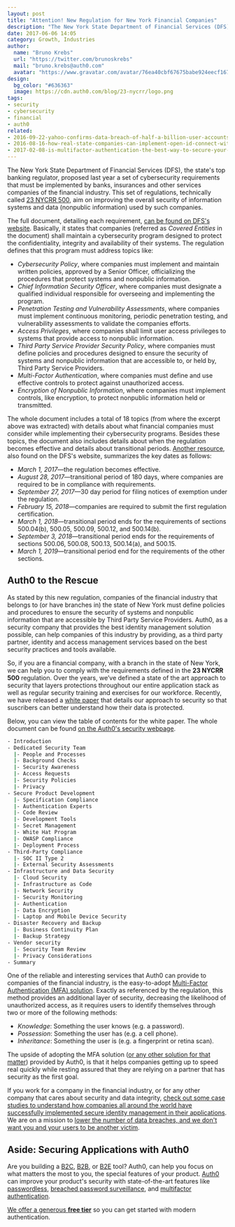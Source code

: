 ```yaml
---
layout: post
title: "Attention! New Regulation for New York Financial Companies"
description: "The New York State Department of Financial Services (DFS) has issued a new regulation that defines cybersecurity requirements for financial companies."
date: 2017-06-06 14:05
category: Growth, Industries
author:
  name: "Bruno Krebs"
  url: "https://twitter.com/brunoskrebs"
  mail: "bruno.krebs@auth0.com"
  avatar: "https://www.gravatar.com/avatar/76ea40cbf67675babe924eecf167b9b8?s=60"
design:
  bg_color: "#636363"
  image: https://cdn.auth0.com/blog/23-nycrr/logo.png
tags:
- security
- cybersecurity
- financial
- auth0
related:
- 2016-09-22-yahoo-confirms-data-breach-of-half-a-billion-user-accounts
- 2016-08-16-how-real-state-companies-can-implement-open-id-connect-with-auth0
- 2017-02-08-is-multifactor-authentication-the-best-way-to-secure-your-accounts-myths-and-reality
---
```


The New York State Department of Financial Services (DFS), the state's top banking regulator, proposed last year a set of cybersecurity requirements that must be implemented by banks, insurances and other services companies of the financial industry. This set of regulations, technically called [23 NYCRR 500](http://www.dfs.ny.gov/legal/regulations/adoptions/dfsrf500txt.pdf), aim on improving the overall security of information systems and data (nonpublic information) used by such companies.

The full document, detailing each requirement, [can be found on DFS's website](http://www.dfs.ny.gov/legal/regulations/adoptions/dfsrf500txt.pdf). Basically, it states that companies (referred as *Covered Entities* in the document) shall maintain a cybersecurity program designed to protect the confidentiality, integrity and availability of their systems. The regulation defines that this program must address topics like:

- *Cybersecurity Policy*, where companies must implement and maintain written policies,
approved by a Senior Officer, officializing the procedures that protect systems and nonpublic information.
- *Chief Information Security Officer*, where companies must designate a qualified individual
responsible for overseeing and implementing the program.
- *Penetration Testing and Vulnerability Assessments*, where companies must implement continuous monitoring, periodic penetration testing, and vulnerability assessments to validate the companies efforts.
- *Access Privileges*, where companies shall limit user access privileges to systems that provide access to nonpublic information.
- *Third Party Service Provider Security Policy*, where companies must define policies and
procedures designed to ensure the security of systems and nonpublic information that are accessible
to, or held by, Third Party Service Providers.
- *Multi-Factor Authentication*, where companies must define and use effective
controls to protect against unauthorized access.
- *Encryption of Nonpublic Information*, where companies must implement controls, like encryption, to protect nonpublic information held or transmitted.

The whole document includes a total of 18 topics (from where the excerpt above was extracted) with details about what financial companies must consider while implementing their cybersecurity programs. Besides these topics, the document also includes details about when the regulation becomes effective and details about transitional periods. [Another resource](http://www.dfs.ny.gov/about/cybersecurity.htm), also found on the DFS's website, summarizes the key dates as follows:

- *March 1, 2017*—the regulation becomes effective.
- *August 28, 2017*—transitional period of 180 days, where companies are required to be in compliance with requirements.
- *September 27, 2017*—30 day period for filing notices of exemption under the regulation.
- *February 15, 2018*—companies are required to submit the first regulation certification.
- *March 1, 2018*—transitional period ends for the requirements of sections 500.04(b), 500.05, 500.09, 500.12, and 500.14(b).
- *September 3, 2018*—transitional period ends for the requirements of sections 500.06, 500.08, 500.13, 500.14(a), and 500.15.
- *March 1, 2019*—transitional period end for the requirements of the other sections.

## Auth0 to the Rescue

As stated by this new regulation, companies of the financial industry that belongs to (or have branches in) the state of New York must define policies and procedures to ensure the security of systems and nonpublic information that are accessible by Third Party Service Providers. Auth0, as a security company that provides the best identity management solution possible, can help companies of this industry by providing, as a third party partner, identity and access management services based on the best security practices and tools available.

So, if you are a financial company, with a branch in the state of New York, we can help you to comply with the requirements defined in the **23 NYCRR 500** regulation. Over the years, we’ve defined a state of the art approach to security that layers protections throughout our entire application stack as well as regular security training and exercises for our workforce. Recently, we have released a [white paper](https://auth0.com/security) that details our approach to security so that suscribers can better understand how their data is protected.

Below, you can view the table of contents for the white paper. The whole document can be found [on the Auth0's security webpage](https://auth0.com/security).

```bash
- Introduction
- Dedicated Security Team
  |- People and Processes
  |- Background Checks
  |- Security Awareness
  |- Access Requests
  |- Security Policies
  |- Privacy
- Secure Product Development
  |- Specification Compliance
  |- Authentication Experts
  |- Code Review
  |- Development Tools
  |- Secret Management
  |- White Hat Program
  |- OWASP Compliance
  |- Deployment Process
- Third-Party Compliance
  |- SOC II Type 2
  |- External Security Assessments
- Infrastructure and Data Security
  |- Cloud Security
  |- Infrastructure as Code
  |- Network Security
  |- Security Monitoring
  |- Authentication
  |- Data Encryption
  |- Laptop and Mobile Device Security
- Disaster Recovery and Backup
  |- Business Continuity Plan
  |- Backup Strategy
- Vendor security
  |- Security Team Review
  |- Privacy Considerations
- Summary
```

One of the reliable and interesting services that Auth0 can provide to companies of the financial industry, is the easy-to-adopt [Multi-Factor Authentication (MFA) solution](https://auth0.com/multifactor-authentication). Exactly as referenced by the regulation, this method provides an additional layer of security, decreasing the likelihood of unauthorized access, as it requires users to identify themselves through two or more of the following methods:

- *Knowledge*: Something the user knows (e.g. a password).
- *Possession*: Something the user has (e.g. a cell phone).
- *Inheritance*: Something the user is (e.g. a fingerprint or retina scan).

The upside of adopting the MFA solution ([or any other solution for that matter](https://auth0.com/b2b-enterprise-identity-management)) provided by Auth0, is that it helps companies getting up to speed real quickly while resting assured that they are relying on a partner that has security as the first goal.

If you work for a company in the financial industry, or for any other company that cares about security and data integrity, [check out some case studies to understand how companies all around the world have successfully implemented secure identity management in their applications](https://auth0.com/b2b-enterprise-identity-management). We are on a mission to [lower the number of data breaches, and we don't want you and your users to be another victim](https://auth0.com/blog/data-breaches-by-the-numbers/).

## Aside: Securing Applications with Auth0

Are you building a [B2C](https://auth0.com/b2c-customer-identity-management), [B2B](https://auth0.com/b2b-enterprise-identity-management), or [B2E](https://auth0.com/b2e-identity-management-for-employees) tool? Auth0, can help you focus on what matters the most to you, the special features of your product. [Auth0](https://auth0.com/) can improve your product's security with state-of-the-art features like [passwordless](https://auth0.com/passwordless), [breached password surveillance](https://auth0.com/breached-passwords), and [multifactor authentication](https://auth0.com/multifactor-authentication).

[We offer a generous **free tier**](https://auth0.com/pricing) so you can get started with modern authentication.

